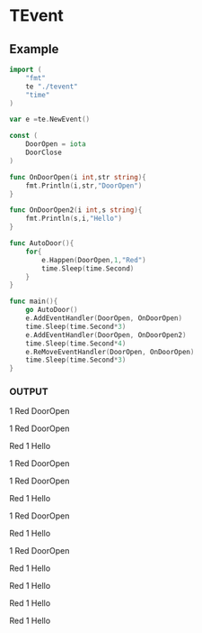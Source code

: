 # TEvent

## Example
```go
import (
	"fmt"
	te "./tevent"
	"time"
)

var e =te.NewEvent()

const (
	DoorOpen = iota
	DoorClose
)

func OnDoorOpen(i int,str string){
	fmt.Println(i,str,"DoorOpen")
}

func OnDoorOpen2(i int,s string){
	fmt.Println(s,i,"Hello")
}

func AutoDoor(){
	for{
		e.Happen(DoorOpen,1,"Red")
		time.Sleep(time.Second)
	}
}

func main(){
	go AutoDoor()
	e.AddEventHandler(DoorOpen, OnDoorOpen)
	time.Sleep(time.Second*3)
	e.AddEventHandler(DoorOpen, OnDoorOpen2)
	time.Sleep(time.Second*4)
	e.ReMoveEventHandler(DoorOpen, OnDoorOpen)
	time.Sleep(time.Second*3)
}
```
### OUTPUT
1 Red DoorOpen 

1 Red DoorOpen 

Red 1 Hello 

1 Red DoorOpen 

1 Red DoorOpen 

Red 1 Hello 

1 Red DoorOpen 

Red 1 Hello 

1 Red DoorOpen 

Red 1 Hello 

Red 1 Hello 

Red 1 Hello 

Red 1 Hello


